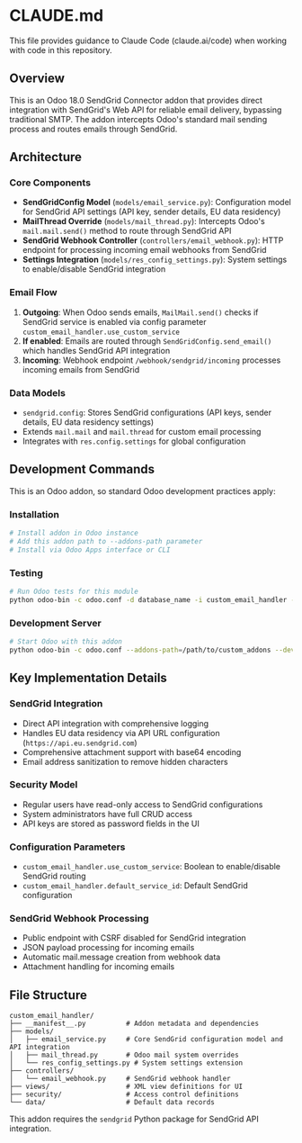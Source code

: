 # CLAUDE.md

This file provides guidance to Claude Code (claude.ai/code) when working with code in this repository.

## Overview

This is an Odoo 18.0 SendGrid Connector addon that provides direct integration with SendGrid's Web API for reliable email delivery, bypassing traditional SMTP. The addon intercepts Odoo's standard mail sending process and routes emails through SendGrid.

## Architecture

### Core Components

- **SendGridConfig Model** (`models/email_service.py`): Configuration model for SendGrid API settings (API key, sender details, EU data residency)
- **MailThread Override** (`models/mail_thread.py`): Intercepts Odoo's `mail.mail.send()` method to route through SendGrid API
- **SendGrid Webhook Controller** (`controllers/email_webhook.py`): HTTP endpoint for processing incoming email webhooks from SendGrid
- **Settings Integration** (`models/res_config_settings.py`): System settings to enable/disable SendGrid integration

### Email Flow

1. **Outgoing**: When Odoo sends emails, `MailMail.send()` checks if SendGrid service is enabled via config parameter `custom_email_handler.use_custom_service`
2. **If enabled**: Emails are routed through `SendGridConfig.send_email()` which handles SendGrid API integration
3. **Incoming**: Webhook endpoint `/webhook/sendgrid/incoming` processes incoming emails from SendGrid

### Data Models

- `sendgrid.config`: Stores SendGrid configurations (API keys, sender details, EU data residency settings)
- Extends `mail.mail` and `mail.thread` for custom email processing
- Integrates with `res.config.settings` for global configuration

## Development Commands

This is an Odoo addon, so standard Odoo development practices apply:

### Installation
```bash
# Install addon in Odoo instance
# Add this addon path to --addons-path parameter
# Install via Odoo Apps interface or CLI
```

### Testing
```bash
# Run Odoo tests for this module
python odoo-bin -c odoo.conf -d database_name -i custom_email_handler --test-enable
```

### Development Server
```bash
# Start Odoo with this addon
python odoo-bin -c odoo.conf --addons-path=/path/to/custom_addons --dev=reload
```

## Key Implementation Details

### SendGrid Integration
- Direct API integration with comprehensive logging
- Handles EU data residency via API URL configuration (`https://api.eu.sendgrid.com`)
- Comprehensive attachment support with base64 encoding
- Email address sanitization to remove hidden characters

### Security Model
- Regular users have read-only access to SendGrid configurations
- System administrators have full CRUD access
- API keys are stored as password fields in the UI

### Configuration Parameters
- `custom_email_handler.use_custom_service`: Boolean to enable/disable SendGrid routing
- `custom_email_handler.default_service_id`: Default SendGrid configuration

### SendGrid Webhook Processing
- Public endpoint with CSRF disabled for SendGrid integration
- JSON payload processing for incoming emails
- Automatic mail.message creation from webhook data
- Attachment handling for incoming emails

## File Structure
```
custom_email_handler/
├── __manifest__.py          # Addon metadata and dependencies
├── models/
│   ├── email_service.py     # Core SendGrid configuration model and API integration
│   ├── mail_thread.py       # Odoo mail system overrides
│   └── res_config_settings.py # System settings extension
├── controllers/
│   └── email_webhook.py     # SendGrid webhook handler
├── views/                   # XML view definitions for UI
├── security/                # Access control definitions
└── data/                    # Default data records
```

This addon requires the `sendgrid` Python package for SendGrid API integration.